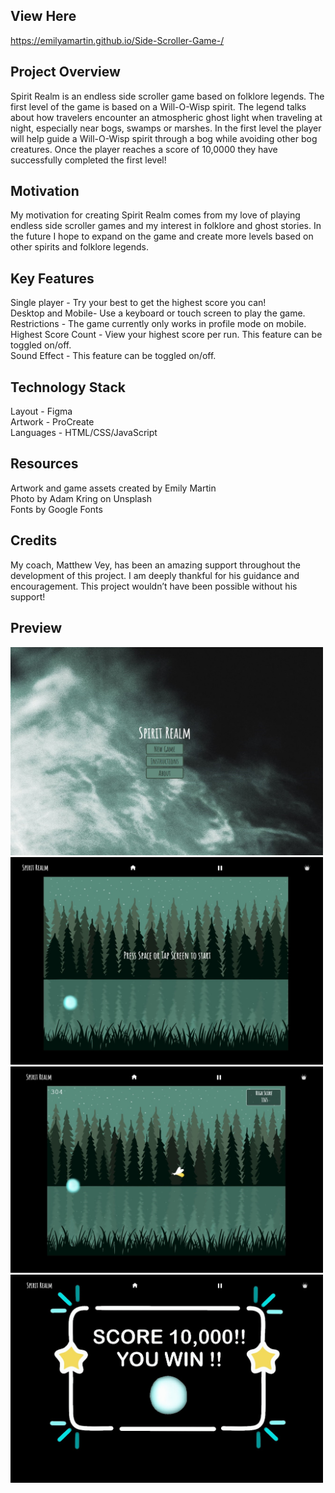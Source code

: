 ## View Here

https://emilyamartin.github.io/Side-Scroller-Game-/

## Project Overview

Spirit Realm is an endless side scroller game based on folklore legends. The first level of the game is based on a Will-O-Wisp spirit. The legend talks about how travelers encounter an atmospheric ghost light when traveling at night, especially near bogs, swamps or marshes. In the first level the player will help guide a Will-O-Wisp spirit through a bog while avoiding other bog creatures. Once the player reaches a score of 10,0000 they have successfully completed the first level!

## Motivation

My motivation for creating Spirit Realm comes from my love of playing endless side scroller games and my interest in folklore and ghost stories. In the future I hope to expand on the game and create more levels based on other spirits and folklore legends.

## Key Features

Single player - Try your best to get the highest score you can!
<br>
Desktop and Mobile- Use a keyboard or touch screen to play the game.
<br>
Restrictions - The game currently only works in profile mode on mobile.
<br>
Highest Score Count - View your highest score per run. This feature can be toggled on/off.
<br>
Sound Effect - This feature can be toggled on/off.

## Technology Stack

Layout - Figma
<br>
Artwork - ProCreate
<br>
Languages - HTML/CSS/JavaScript
<br>

## Resources

Artwork and game assets created by Emily Martin
<br>
Photo by Adam Kring on Unsplash
<br>
Fonts by Google Fonts

## Credits

My coach, Matthew Vey, has been an amazing support throughout the development of this project. I am deeply thankful for his guidance and encouragement. This project wouldn’t have been possible without his support!

## Preview

<img src="img/1.jpg" alt="img of game home screen " width="500"/>
<img src="img/2.jpg" alt="img of spirit during game" width="500"/>
<img src="img/3.jpg" alt="img of spirit with firefly" width="500"/>
<img src="img/4.jpg" alt="img of wining screen" width="500"/>
